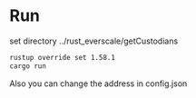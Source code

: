 # Run  
set directory ../rust_everscale/getCustodians  
```bash
rustup override set 1.58.1
cargo run
```
Also you can change the address in config.json  